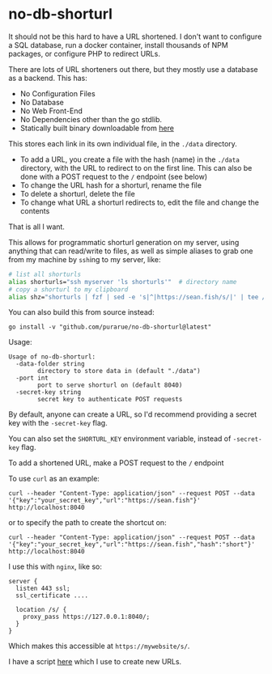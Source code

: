 # no-db-shorturl

It should not be this hard to have a URL shortened. I don't want to configure a SQL database, run a docker container, install thousands of NPM packages, or configure PHP to redirect URLs.

There are lots of URL shorteners out there, but they mostly use a database as a backend. This has:

- No Configuration Files
- No Database
- No Web Front-End
- No Dependencies other than the go stdlib.
- Statically built binary downloadable from [here](https://sean.fish/p/no-db-shorturl-builds/)

This stores each link in its own individual file, in the `./data` directory.

- To add a URL, you create a file with the hash (name) in the `./data` directory, with the URL to redirect to on the first line. This can also be done with a POST request to the `/` endpoint (see below)
- To change the URL hash for a shorturl, rename the file
- To delete a shorturl, delete the file
- To change what URL a shorturl redirects to, edit the file and change the contents

That is all I want.

This allows for programmatic shorturl generation on my server, using anything that can read/write to files, as well as simple aliases to grab one from my machine by `ssh`ing to my server, like:

```bash
# list all shorturls
alias shorturls="ssh myserver 'ls shorturls'"  # directory name
# copy a shorturl to my clipboard
alias shz="shorturls | fzf | sed -e 's|^|https://sean.fish/s/|' | tee /dev/tty | clipcopy"
```

You can also build this from source instead:

`go install -v "github.com/purarue/no-db-shorturl@latest"`

Usage:

```
Usage of no-db-shorturl:
  -data-folder string
    	directory to store data in (default "./data")
  -port int
    	port to serve shorturl on (default 8040)
  -secret-key string
    	secret key to authenticate POST requests
```

By default, anyone can create a URL, so I'd recommend providing a secret key with the `-secret-key` flag.

You can also set the `SHORTURL_KEY` environment variable, instead of `-secret-key` flag.

To add a shortened URL, make a POST request to the `/` endpoint

To use `curl` as an example:

`curl --header "Content-Type: application/json" --request POST --data '{"key":"your_secret_key","url":"https://sean.fish"}' http://localhost:8040`

or to specify the path to create the shortcut on:

`curl --header "Content-Type: application/json" --request POST --data '{"key":"your_secret_key","url":"https://sean.fish","hash":"short"}' http://localhost:8040`

I use this with `nginx`, like so:

```
server {
  listen 443 ssl;
  ssl_certificate ....

  location /s/ {
    proxy_pass https://127.0.0.1:8040/;
  }
}
```

Which makes this accessible at `https://mywebsite/s/`.

I have a script [here](https://github.com/purarue/vps/blob/master/bin/shorten) which I use to create new URLs.

